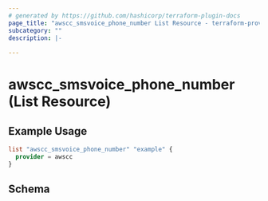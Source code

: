 ```yaml
---
# generated by https://github.com/hashicorp/terraform-plugin-docs
page_title: "awscc_smsvoice_phone_number List Resource - terraform-provider-awscc"
subcategory: ""
description: |-
  
---
```


# awscc_smsvoice_phone_number (List Resource)



## Example Usage

```terraform
list "awscc_smsvoice_phone_number" "example" {
  provider = awscc
}
```

<!-- schema generated by tfplugindocs -->
## Schema
